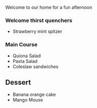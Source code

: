 Welcome to our home for a fun afternoon

### Welcome thirst quenchers
- Strawberry mint spitzer
### Main Course 
- Quiona Salad
- Pasta Salad
- Coleslaw sandwiches
## Dessert
- Banana orange cake 
- Mango Mouse 
